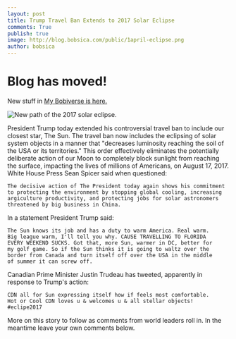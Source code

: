 ```yaml
---
layout: post
title: Trump Travel Ban Extends to 2017 Solar Eclipse
comments: True
publish: true 
image: http://blog.bobsica.com/public/1april-eclipse.png
author: bobsica
--- 
```


# Blog has moved!
New stuff in [My Bobiverse is here.](https://bobsica.com) 

![New path of the 2017 solar eclipse.](http://blog.bobsica.com/public/1april-eclipse.png "2017 eclipse.")
    
President Trump today extended his controversial travel ban to include our closest star, The Sun. The travel ban now includes the eclipsing of solar system objects in a manner that "decreases luminosity reaching the soil of the USA or its territories." This order effectively eliminates the potentially deliberate action of our Moon to completely block sunlight from reaching the surface, impacting the lives of millions of Americans, on August 17, 2017. White House Press Sean Spicer said when questioned:

    The decisive action of The President today again shows his commitment
    to protecting the environment by stopping global cooling, increasing
    argiculture productivity, and protecting jobs for solar astronomers
    threatened by big business in China.  

In a statement President Trump said:

    The Sun knows its job and has a duty to warm America. Real warm.
    Big league warm, I'll tell you why. CAUSE TRAVELLING TO FLORIDA
    EVERY WEEKEND SUCKS. Got that, more Sun, warmer in DC, better for
    my golf game. So if the Sun thinks it is going to waltz over the
    border from Canada and turn itself off over the USA in the middle
    of summer it can screw off.
    
Canadian Prime Minister Justin Trudeau has tweeted, apparently in response to Trump's action:

    CDN all for Sun expressing itself how if feels most comfortable.
    Hot or Cool CDN loves u & welcomes u & all stellar objects! #eclipe2017
    
More on this story to follow as comments from world leaders roll in. In the meantime leave your own comments below.
